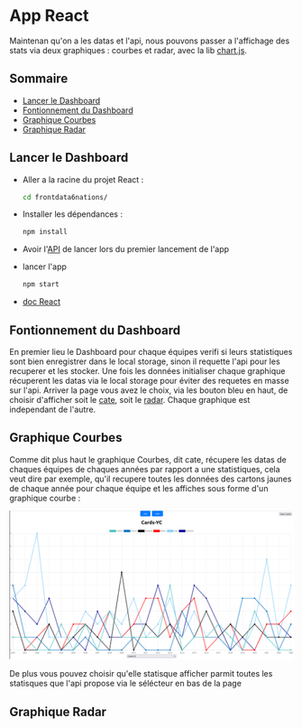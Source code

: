 # App React

Maintenan qu'on a les datas et l'api, nous pouvons passer a l'affichage des stats via deux graphiques : courbes et radar, avec la lib [chart.js](https://www.chartjs.org/).

## Sommaire

- [Lancer le Dashboard](README.md#lancer-le-dashboard)
- [Fontionnement du Dashboard](README.md#fontionnement-du-dashboard)
- [Graphique Courbes](README.md#graphique-courbes)
- [Graphique Radar](README.md#graphique-radar)

## Lancer le Dashboard

 - Aller a la racine du projet React :
    ```bash
    cd frontdata6nations/
    ```

- Installer les dépendances :
    ```bash
    npm install
    ```
- Avoir l'[API](../API/) de lancer lors du premier lancement de l'app

- lancer l'app 
    ```bash
    npm start
    ```

- [doc React](/AppReact/frontdata6nations/DocReact.md) 

## Fontionnement du Dashboard

En premier lieu le Dashboard pour chaque équipes verifi si leurs statistiques sont bien enregistrer dans le local storage, sinon il requette l'api pour les recuperer et les stocker. Une fois les données initialiser chaque graphique récuperent les datas via le local storage pour éviter des requetes en masse sur l'api. Arriver la page vous avez le choix, via les bouton bleu en haut, de choisir d'afficher soit le [cate](README.md#graphique-courbes), soit le [radar](README.md#graphique-radar). Chaque graphique est independant de l'autre.

## Graphique Courbes

Comme dit plus haut le graphique Courbes, dit cate, récupere les datas de chaques équipes de chaques années par rapport a une statistiques, cela veut dire par exemple, qu'il recupere toutes les données des cartons jaunes de chaque année pour chaque équipe et les affiches sous forme d'un graphique courbe :

![ExempleGraphCartonJaune](../img/graphYellowCards.png)

De plus vous pouvez choisir qu'elle statisque afficher parmit toutes les statisques que l'api propose via le sélécteur en bas de la page

## Graphique Radar

